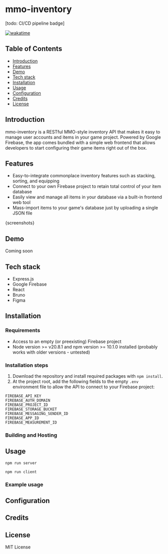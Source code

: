 # mmo-inventory

[todo: CI/CD pipeline badge]

[![wakatime](https://wakatime.com/badge/user/59402cab-1799-4733-b30d-ec5d8ed0a7c9/project/507331dc-c304-455a-a102-b23f199fa487.svg)](https://wakatime.com/badge/user/59402cab-1799-4733-b30d-ec5d8ed0a7c9/project/507331dc-c304-455a-a102-b23f199fa487)


## Table of Contents
- [Introduction](#introduction)
- [Features](#features)
- [Demo](#demo)
- [Tech stack](#tech-stack)
- [Installation](#installation)
- [Usage](#usage)
- [Configuration](#configuration)
- [Credits](#credits)
- [License](#license)

## Introduction

mmo-inventory is a RESTful MMO-style inventory API that makes it easy to manage user accounts and items in your game project. Powered by Google Firebase, the app comes bundled with a simple web frontend that allows developers to start configuring their game items right out of the box.

## Features
- Easy-to-integrate commonplace inventory features such as stacking, sorting, and equipping
- Connect to your own Firebase project to retain total control of your item database
- Easily view and manage all items in your database via a built-in frontend web tool
- Mass-import items to your game's database just by uploading a single JSON file

{screenshots}


## Demo
Coming soon

## Tech stack
- Express.js
- Google Firebase
- React
- Bruno
- Figma

## Installation

### Requirements
- Access to an empty (or preexisting) Firebase project
- Node version >= v20.8.1 and npm version >= 10.1.0 installed (probably works with older versions - untested)

### Installation steps
1. Download the repository and install required packages with `npm install`.
2. At the project root, add the following fields to the empty `.env` environment file to allow the API to connect to your Firebase project:
```
FIREBASE_API_KEY
FIREBASE_AUTH_DOMAIN
FIREBASE_PROJECT_ID
FIREBASE_STORAGE_BUCKET
FIREBASE_MESSAGING_SENDER_ID
FIREBASE_APP_ID
FIREBASE_MEASUREMENT_ID
```

### Building and Hosting

## Usage

`npm run server`

`npm run client`

### Example usage

## Configuration

## Credits


## License
MIT License
